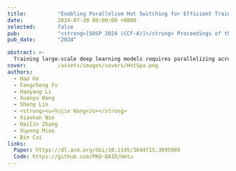 ```yaml
---
title:          "Enabling Parallelism Hot Switching for Efficient Training of Large Language Models"
date:           2024-07-30 00:00:00 +0800
selected:       false
pub:            "<strong>[SOSP 2024 (CCF-A)]</strong> Proceedings of the ACM SIGOPS 30th Symposium on Operating Systems Principles"
pub_date:       "2024"

abstract: >-
  Training large-scale deep learning models requires parallelizing across multiple devices. Current systems assume uniform workloads and adopt a static parallelism strategy throughout one training process, but this fails for sequence inputs with varying lengths, leading to sub-optimal performance. This paper introduces HotSPa, a system that uses multiple parallelism strategies within a mini-batch. HotSPa partitions sequences into multiple groups, applies different strategies to each group, and enables dynamic switching between strategies by transferring model parameters and gradients in real-time. 
cover:          /assets/images/covers/HotSpa.png
authors:
  - Hao Ge
  - Fangcheng Fu
  - Haoyang Li
  - Xuanyu Wang
  - Sheng Lin
  - <strong><u>Yujie Wang</u></strong>
  - Xiaonan Nie
  - Hailin Zhang
  - Xupeng Miao
  - Bin Cui
links:
  Paper: https://dl.acm.org/doi/10.1145/3694715.3695969
  Code: https://github.com/PKU-DAIR/Hetu
---
```

